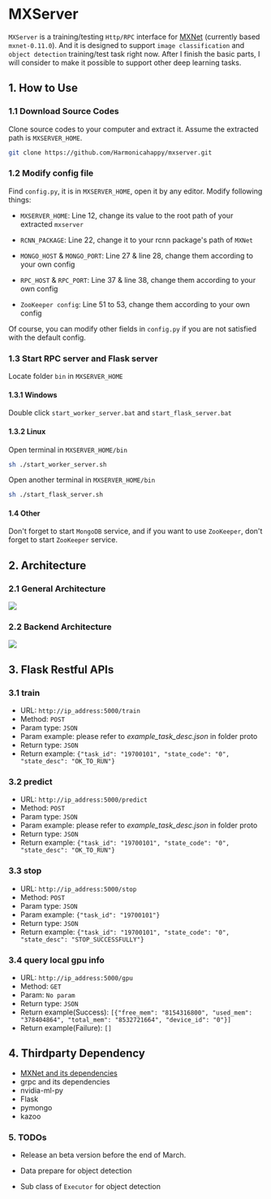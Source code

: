 # MXServer

`MXServer` is a training/testing `Http/RPC` interface for [MXNet](https://github.com/apache/incubator-mxnet)
(currently based `mxnet-0.11.0`). And it is designed to support `image classification` and `object detection` 
training/test task right now. After I finish the basic parts, I will consider to make it possible to support other deep
learning tasks.

## 1. How to Use

### 1.1 Download Source Codes
Clone source codes to your computer and extract it. Assume the extracted path is `MXSERVER_HOME`.

```bash
git clone https://github.com/Harmonicahappy/mxserver.git
```

### 1.2 Modify config file

Find `config.py`, it is in `MXSERVER_HOME`, open it by any editor. Modify following things:

* `MXSERVER_HOME`: Line 12, change its value to the root path of your extracted `mxserver`

* `RCNN_PACKAGE`: Line 22, change it to your rcnn package's path of `MXNet`

* `MONGO_HOST` & `MONGO_PORT`: Line 27 & line 28, change them according to your own config

* `RPC_HOST` & `RPC_PORT`: Line 37 & line 38, change them according to your own config

* `ZooKeeper config`: Line 51 to 53, change them according to your own config

Of course, you can modify other fields in `config.py` if you are not satisfied with the default config.

### 1.3 Start RPC server and Flask server

Locate folder `bin` in `MXSERVER_HOME`

#### 1.3.1 Windows
Double click `start_worker_server.bat` and `start_flask_server.bat`

#### 1.3.2 Linux
Open terminal in `MXSERVER_HOME/bin`
```bash
sh ./start_worker_server.sh
```
Open another terminal in `MXSERVER_HOME/bin`
```bash
sh ./start_flask_server.sh
```

#### 1.4 Other

Don't forget to start `MongoDB` service, and if you want to use `ZooKeeper`, don't forget to start `ZooKeeper` service.

## 2. Architecture

### 2.1 General Architecture

![](https://github.com/Harmonicahappy/mxboard/blob/master/GeneralArchitecture.PNG)

### 2.2 Backend Architecture

![](https://github.com/Harmonicahappy/mxboard/blob/master/BackendArchitecture.PNG)

## 3. Flask Restful APIs

### 3.1 train

* URL: `http://ip_address:5000/train`
* Method: `POST`
* Param type: `JSON`
* Param example: please refer to *example_task_desc.json* in folder proto
* Return type: `JSON`
* Return example: `{"task_id": "19700101", "state_code": "0", "state_desc": "OK_TO_RUN"}`

### 3.2 predict

* URL: `http://ip_address:5000/predict`
* Method: `POST`
* Param type: `JSON`
* Param example: please refer to *example_task_desc.json* in folder proto
* Return type: `JSON`
* Return example: `{"task_id": "19700101", "state_code": "0", "state_desc": "OK_TO_RUN"}`

### 3.3 stop

* URL: `http://ip_address:5000/stop`
* Method: `POST`
* Param type: `JSON`
* Param example: `{"task_id": "19700101"}`
* Return type: `JSON`
* Return example: `{"task_id": "19700101", "state_code": "0", "state_desc": "STOP_SUCCESSFULLY"}`

### 3.4 query local gpu info

* URL: `http://ip_address:5000/gpu`
* Method: `GET`
* Param: `No param`
* Return type: `JSON`
* Return example(Success): `[{"free_mem": "8154316800", "used_mem": "378404864", "total_mem": "8532721664", "device_id": "0"}]`
* Return example(Failure): `[]`

## 4. Thirdparty Dependency

* [MXNet and its dependencies](https://github.com/apache/incubator-mxnet)
* grpc and its dependencies
* nvidia-ml-py
* Flask
* pymongo
* kazoo

### 5. TODOs

* Release an beta version before the end of March.

* Data prepare for object detection

* Sub class of `Executor` for object detection
